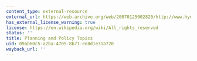 ```yaml
---
content_type: external-resource
external_url: https://web.archive.org/web/20070125002820/http://www.hydroconsult.se/indexen.html
has_external_license_warning: true
license: https://en.wikipedia.org/wiki/All_rights_reserved
status: ''
title: Planning and Policy Topics
uid: 09ab60c5-a2ba-4705-8b71-ee8d1e31a720
wayback_url: ''
---
```

